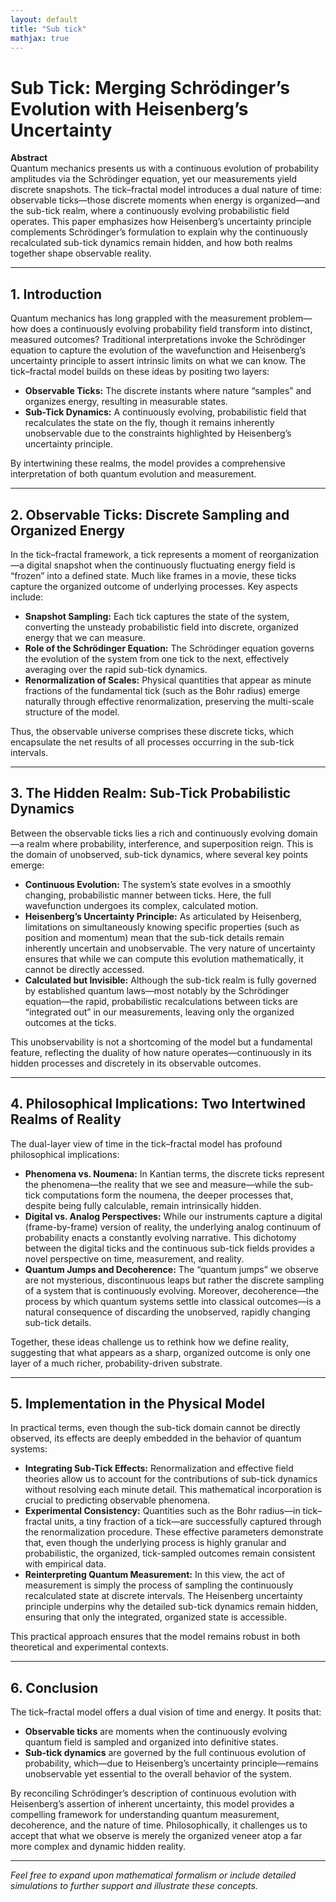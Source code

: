 ```yaml
---
layout: default
title: "Sub tick"
mathjax: true
---
```

# Sub Tick: Merging Schrödinger’s Evolution with Heisenberg’s Uncertainty

**Abstract**  
Quantum mechanics presents us with a continuous evolution of probability amplitudes via the Schrödinger equation, yet our measurements yield discrete snapshots. The tick–fractal model introduces a dual nature of time: observable ticks—those discrete moments when energy is organized—and the sub-tick realm, where a continuously evolving probabilistic field operates. This paper emphasizes how Heisenberg’s uncertainty principle complements Schrödinger’s formulation to explain why the continuously recalculated sub-tick dynamics remain hidden, and how both realms together shape observable reality.

---

## 1. Introduction

Quantum mechanics has long grappled with the measurement problem—how does a continuously evolving probability field transform into distinct, measured outcomes? Traditional interpretations invoke the Schrödinger equation to capture the evolution of the wavefunction and Heisenberg’s uncertainty principle to assert intrinsic limits on what we can know. The tick–fractal model builds on these ideas by positing two layers:

- **Observable Ticks:** The discrete instants where nature “samples” and organizes energy, resulting in measurable states.
- **Sub-Tick Dynamics:** A continuously evolving, probabilistic field that recalculates the state on the fly, though it remains inherently unobservable due to the constraints highlighted by Heisenberg’s uncertainty principle.

By intertwining these realms, the model provides a comprehensive interpretation of both quantum evolution and measurement.

---

## 2. Observable Ticks: Discrete Sampling and Organized Energy

In the tick–fractal framework, a tick represents a moment of reorganization—a digital snapshot when the continuously fluctuating energy field is “frozen” into a defined state. Much like frames in a movie, these ticks capture the organized outcome of underlying processes. Key aspects include:

- **Snapshot Sampling:** Each tick captures the state of the system, converting the unsteady probabilistic field into discrete, organized energy that we can measure.
- **Role of the Schrödinger Equation:** The Schrödinger equation governs the evolution of the system from one tick to the next, effectively averaging over the rapid sub-tick dynamics.
- **Renormalization of Scales:** Physical quantities that appear as minute fractions of the fundamental tick (such as the Bohr radius) emerge naturally through effective renormalization, preserving the multi-scale structure of the model.

Thus, the observable universe comprises these discrete ticks, which encapsulate the net results of all processes occurring in the sub-tick intervals.

---

## 3. The Hidden Realm: Sub-Tick Probabilistic Dynamics

Between the observable ticks lies a rich and continuously evolving domain—a realm where probability, interference, and superposition reign. This is the domain of unobserved, sub-tick dynamics, where several key points emerge:

- **Continuous Evolution:** The system’s state evolves in a smoothly changing, probabilistic manner between ticks. Here, the full wavefunction undergoes its complex, calculated motion.
- **Heisenberg’s Uncertainty Principle:** As articulated by Heisenberg, limitations on simultaneously knowing specific properties (such as position and momentum) mean that the sub-tick details remain inherently uncertain and unobservable. The very nature of uncertainty ensures that while we can compute this evolution mathematically, it cannot be directly accessed.
- **Calculated but Invisible:** Although the sub-tick realm is fully governed by established quantum laws—most notably by the Schrödinger equation—the rapid, probabilistic recalculations between ticks are “integrated out” in our measurements, leaving only the organized outcomes at the ticks.

This unobservability is not a shortcoming of the model but a fundamental feature, reflecting the duality of how nature operates—continuously in its hidden processes and discretely in its observable outcomes.

---

## 4. Philosophical Implications: Two Intertwined Realms of Reality

The dual-layer view of time in the tick–fractal model has profound philosophical implications:

- **Phenomena vs. Noumena:** In Kantian terms, the discrete ticks represent the phenomena—the reality that we see and measure—while the sub-tick computations form the noumena, the deeper processes that, despite being fully calculable, remain intrinsically hidden.
- **Digital vs. Analog Perspectives:** While our instruments capture a digital (frame-by-frame) version of reality, the underlying analog continuum of probability enacts a constantly evolving narrative. This dichotomy between the digital ticks and the continuous sub-tick fields provides a novel perspective on time, measurement, and reality.
- **Quantum Jumps and Decoherence:** The “quantum jumps” we observe are not mysterious, discontinuous leaps but rather the discrete sampling of a system that is continuously evolving. Moreover, decoherence—the process by which quantum systems settle into classical outcomes—is a natural consequence of discarding the unobserved, rapidly changing sub-tick details.

Together, these ideas challenge us to rethink how we define reality, suggesting that what appears as a sharp, organized outcome is only one layer of a much richer, probability-driven substrate.

---

## 5. Implementation in the Physical Model

In practical terms, even though the sub-tick domain cannot be directly observed, its effects are deeply embedded in the behavior of quantum systems:

- **Integrating Sub-Tick Effects:** Renormalization and effective field theories allow us to account for the contributions of sub-tick dynamics without resolving each minute detail. This mathematical incorporation is crucial to predicting observable phenomena.
- **Experimental Consistency:** Quantities such as the Bohr radius—in tick–fractal units, a tiny fraction of a tick—are successfully captured through the renormalization procedure. These effective parameters demonstrate that, even though the underlying process is highly granular and probabilistic, the organized, tick-sampled outcomes remain consistent with empirical data.
- **Reinterpreting Quantum Measurement:** In this view, the act of measurement is simply the process of sampling the continuously recalculated state at discrete intervals. The Heisenberg uncertainty principle underpins why the detailed sub-tick dynamics remain hidden, ensuring that only the integrated, organized state is accessible.

This practical approach ensures that the model remains robust in both theoretical and experimental contexts.

---

## 6. Conclusion

The tick–fractal model offers a dual vision of time and energy. It posits that:

- **Observable ticks** are moments when the continuously evolving quantum field is sampled and organized into definitive states.
- **Sub-tick dynamics** are governed by the full continuous evolution of probability, which—due to Heisenberg’s uncertainty principle—remains unobservable yet essential to the overall behavior of the system.

By reconciling Schrödinger’s description of continuous evolution with Heisenberg’s assertion of inherent uncertainty, this model provides a compelling framework for understanding quantum measurement, decoherence, and the nature of time. Philosophically, it challenges us to accept that what we observe is merely the organized veneer atop a far more complex and dynamic hidden reality.

---

*Feel free to expand upon mathematical formalism or include detailed simulations to further support and illustrate these concepts.*

